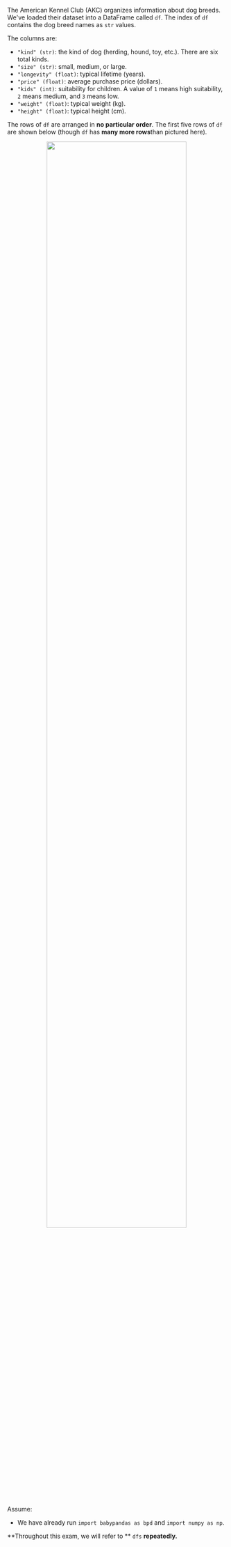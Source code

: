 The American Kennel Club (AKC) organizes information about dog
breeds. We've loaded their dataset into a DataFrame called `df`. The index of
`df` contains the dog breed names as `str` values.

The columns are:
    
  - `"kind" (str)`: the kind of dog (herding, hound, toy, etc.). There
    are six total kinds.
  - `"size" (str)`: small, medium, or large.
  - `"longevity" (float)`: typical lifetime (years).
  - `"price" (float)`: average purchase price (dollars).
  - `"kids" (int)`: suitability for children. A value of `1` means
  high suitability, `2` means medium, and `3` means low.
  - `"weight" (float)`: typical weight (kg).
  - `"height" (float)`: typical height (cm).

The rows of `df` are arranged in **no particular
 order**. The first five rows of `df` are shown below (though
`df` has **many more rows**than pictured here).

<center><img src='../assets/images/su22-final/df.png' width=80%></center>

Assume:
  - We have already run `import babypandas as bpd` and
  `import numpy as np`.
  
**Throughout this exam, we will refer to ** `dfs` **repeatedly.**
